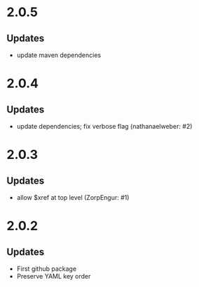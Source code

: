 # 2.0.5

## Updates

* update maven dependencies

# 2.0.4

## Updates

* update dependencies; fix verbose flag (nathanaelweber: #2)


# 2.0.3

## Updates

* allow $xref at top level (ZorpEngur: #1)

# 2.0.2

## Updates

* First github package
* Preserve YAML key order

